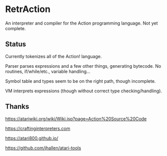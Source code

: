 # RetrAction

An interpreter and compiler for the Action programming language. Not yet complete.

## Status

Currently tokenizes all of the Action! language.

Parser parses expressions and a few other things, generating bytecode. No routines, if/while/etc., variable handling...

Symbol table and types seem to be on the right path, though incomplete.

VM interprets expressions (though without correct type checking/handling).

## Thanks

https://atariwiki.org/wiki/Wiki.jsp?page=Action%20Source%20Code

https://craftinginterpreters.com

https://atari800.github.io/

https://github.com/jhallen/atari-tools
